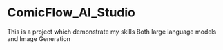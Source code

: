 # ComicFlow_AI_Studio
This is a project which demonstrate my skills Both large language models and Image Generation 
